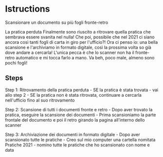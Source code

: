 # Istructions
Scansionare un documento su più fogli fronte-retro

La pratica perduta
Finalmente sono riuscito a ritrovare quella pratica che sembrava essere svanita nel nulla! 
Che poi, possibile che nel 2021 ci siano ancora così tanti fogli di carta in giro per l'ufficio?! 
Ora ci penso io: una bella scansione e l'archiviamo in formato digitale, così la prossima volta so già dove andare a cercarla!
L'unica pecca è che lo scanner non ha il fronte-retro automatico e mi tocca farlo a mano. Va beh, poco male, almeno sono pochi fogli!

## Steps

Step 1: Ritrovamento della pratica perduta
    - SE la pratica è stata trovata
        - vai allo step 2
    - SE la pratica non è stata ritrovata, continuare a cercarla nell'ufficio fino al suo ritrovamento

Step 2: Scansione di tutti i documenti fronte e retro
    - Dopo aver trovato la pratica, eseguire la scansione dei documenti
        - Prima scansioniamo la parte frontale del documento e poi il retro girando la pagina all'interno dello scanner

Step 3: Archiviazione dei documenti in formato digitale
    - Dopo aver scansionato tutte le pratiche
        - Creo sul mio computer una cartella nomitata Pratiche 2021
            - nomino tutte le pratiche che ho scansionato con nome e data